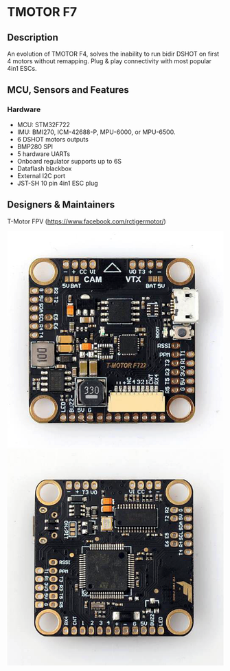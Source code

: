 # TMOTOR F7

## Description

An evolution of TMOTOR F4, solves the inability to run bidir DSHOT on first 4 motors without remapping.
Plug & play connectivity with most popular 4in1 ESCs.

## MCU, Sensors and Features

### Hardware

- MCU: STM32F722
- IMU: BMI270, ICM-42688-P, MPU-6000, or MPU-6500.
- 6 DSHOT motors outputs
- BMP280 SPI
- 5 hardware UARTs
- Onboard regulator supports up to 6S
- Dataflash blackbox
- External I2C port
- JST-SH 10 pin 4in1 ESC plug

## Designers & Maintainers

T-Motor FPV (https://www.facebook.com/rctigermotor/)

![TMOTOR F7 top](images/TMOTORF7-TopSide.png)
![TMOTOR F7 bottom](images/TMOTORF7-BottomSide.png)
